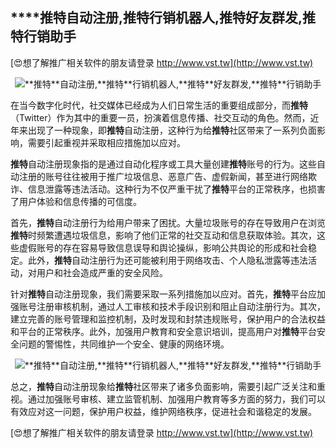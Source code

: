 ## ****推特**自动注册,**推特**行销机器人,**推特**好友群发,**推特**行销助手**

[😍想了解推广相关软件的朋友请登录 http://www.vst.tw](http://www.vst.tw)

 <center><img src="https://vst.tw/MP4/tuiguang/png/5.png" alt="**推特**自动注册,**推特**行销机器人,**推特**好友群发,**推特**行销助手"></center>

在当今数字化时代，社交媒体已经成为人们日常生活的重要组成部分，而**推特**（Twitter）作为其中的重要一员，扮演着信息传播、社交互动的角色。然而，近年来出现了一种现象，即**推特**自动注册，这种行为给**推特**社区带来了一系列负面影响，需要引起重视并采取相应措施加以应对。

**推特**自动注册现象指的是通过自动化程序或工具大量创建**推特**账号的行为。这些自动注册的账号往往被用于推广垃圾信息、恶意广告、虚假新闻，甚至进行网络欺诈、信息泄露等违法活动。这种行为不仅严重干扰了**推特**平台的正常秩序，也损害了用户体验和信息传播的可信度。

首先，**推特**自动注册行为给用户带来了困扰。大量垃圾账号的存在导致用户在浏览**推特**时频繁遭遇垃圾信息，影响了他们正常的社交互动和信息获取体验。其次，这些虚假账号的存在容易导致信息误导和舆论操纵，影响公共舆论的形成和社会稳定。此外，**推特**自动注册行为还可能被利用于网络攻击、个人隐私泄露等违法活动，对用户和社会造成严重的安全风险。

针对**推特**自动注册现象，我们需要采取一系列措施加以应对。首先，**推特**平台应加强账号注册审核机制，通过人工审核和技术手段识别和阻止自动注册行为。其次，建立完善的账号管理和监控机制，及时发现和封禁违规账号，保护用户的合法权益和平台的正常秩序。此外，加强用户教育和安全意识培训，提高用户对**推特**平台安全问题的警惕性，共同维护一个安全、健康的网络环境。

 <center><img src="https://vst.tw/MP4/tuiguang/png/0.png" alt="**推特**自动注册,**推特**行销机器人,**推特**好友群发,**推特**行销助手"></center>

总之，**推特**自动注册现象给**推特**社区带来了诸多负面影响，需要引起广泛关注和重视。通过加强账号审核、建立监管机制、加强用户教育等多方面的努力，我们可以有效应对这一问题，保护用户权益，维护网络秩序，促进社会和谐稳定的发展。

[😍想了解推广相关软件的朋友请登录 http://www.vst.tw](http://www.vst.tw)



